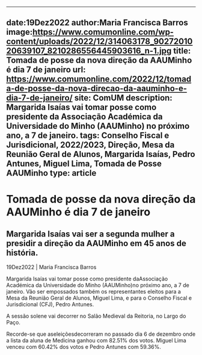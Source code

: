 
---
date:19Dez2022
author:Maria Francisca Barros
image:https://www.comumonline.com/wp-content/uploads/2022/12/314063178_9027201020639107_8210286556445903616_n-1.jpg
title: Tomada de posse da nova direção da AAUMinho é dia 7 de janeiro
url: https://www.comumonline.com/2022/12/tomada-de-posse-da-nova-direcao-da-aauminho-e-dia-7-de-janeiro/
site: ComUM
description: Margarida Isaías vai tomar posse como presidente da Associação Académica da Universidade do Minho (AAUMinho) no próximo ano, a 7 de janeiro.
tags: Conselho Fiscal e Jurisdicional, 2022/2023, Direção, Mesa da Reunião Geral de Alunos, Margarida Isaías, Pedro Antunes, Miguel Lima, Tomada de Posse AAUMinho
type: article
---


# Tomada de posse da nova direção da AAUMinho é dia 7 de janeiro

## Margarida Isaías vai ser a segunda mulher a presidir a direção da AAUMinho em 45 anos de história.

19Dez2022 | Maria Francisca Barros

Margarida Isaías vai tomar posse como presidente daAssociação Académica da Universidade do Minho (AAUMinho)no próximo ano, a 7 de janeiro. Vão ser empossados também os representantes eleitos para a Mesa da Reunião Geral de Alunos, Miguel Lima, e para o Conselho Fiscal e Jurisdicional (CFJ), Pedro Antunes.

A sessão solene vai decorrer no Salão Medieval da Reitoria, no Largo do Paço.

Recorde-se que aseleiçõesdecorreram no passado dia 6 de dezembro onde a lista da aluna de Medicina ganhou com 82.51% dos votos. Miguel Lima venceu com 60.42% dos votos e Pedro Antunes com 59.36%.

